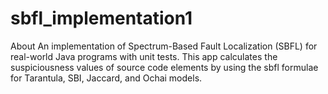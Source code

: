 # sbfl_implementation1
About An implementation of Spectrum-Based Fault Localization (SBFL) for real-world Java programs with unit tests. This app calculates the suspiciousness values of source code elements by using the sbfl formulae for Tarantula, SBI, Jaccard, and Ochai models.
